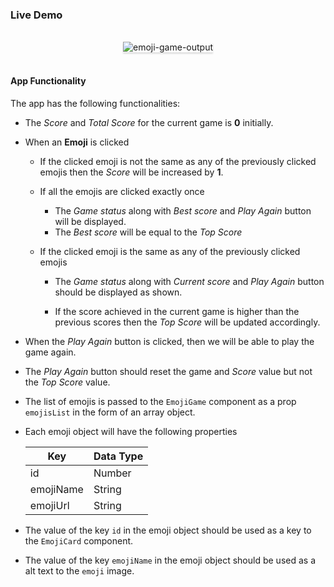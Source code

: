 ### Live Demo

<br/>
<div style="text-align: center;">
    <img src="https://assets.ccbp.in/frontend/content/react-js/emoji-game-output-v2.gif" alt="emoji-game-output" style="max-width:70%;box-shadow:0 2.8px 2.2px rgba(0, 0, 0, 0.12)">
</div>
<br/>





#### App Functionality

The app has the following functionalities:

- The _Score_ and _Total Score_ for the current game is **0** initially.
- When an **Emoji** is clicked

  - If the clicked emoji is not the same as any of the previously clicked emojis
    then the _Score_ will be increased by **1**.
  - If all the emojis are clicked exactly once

    - The _Game status_ along with _Best score_ and _Play Again_ button will
      be displayed.
    - The _Best score_ will be equal to the _Top Score_

  - If the clicked emoji is the same as any of the previously clicked emojis

    - The _Game status_ along with _Current score_ and _Play Again_ button
      should be displayed as shown.

    - If the score achieved in the current game is higher than the previous
      scores then the _Top Score_ will be updated accordingly.

- When the _Play Again_ button is clicked, then we will be able to play the
  game again.

- The _Play Again_ button should reset the game and _Score_ value but not the
  _Top Score_ value.

- The list of emojis is passed to the `EmojiGame` component as a prop
  `emojisList` in the form of an array object.

- Each emoji object will have the following properties

  | Key       | Data Type |
  | --------- | --------- |
  | id        | Number    |
  | emojiName | String    |
  | emojiUrl  | String    |

- The value of the key `id` in the emoji object should be used as a key to the
  `EmojiCard` component.
- The value of the key `emojiName` in the emoji object should be used as a alt
  text to the `emoji` image.


